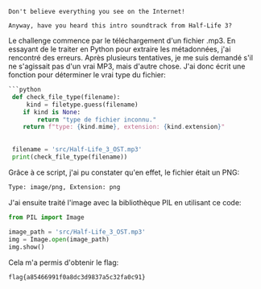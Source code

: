 ```text
Don't believe everything you see on the Internet!  
  
Anyway, have you heard this intro soundtrack from Half-Life 3?
```


Le challenge commence par le téléchargement d'un fichier .mp3. En essayant de le traiter en Python pour extraire les métadonnées, j'ai rencontré des erreurs. Après plusieurs tentatives, je me suis demandé s'il ne s'agissait pas d'un vrai MP3, mais d'autre chose. J'ai donc écrit une fonction pour déterminer le vrai type du fichier:

```python
```python
 def check_file_type(filename):  
     kind = filetype.guess(filename)  
    if kind is None:  
        return "type de fichier inconnu."  
    return f"type: {kind.mime}, extension: {kind.extension}"  
  
 
 filename = 'src/Half-Life_3_OST.mp3'  
 print(check_file_type(filename))
```

Grâce à ce script, j'ai pu constater qu'en effet, le fichier était un PNG:
```bash
Type: image/png, Extension: png
```

J'ai ensuite traité l'image avec la bibliothèque PIL en utilisant ce code:

```python
from PIL import Image  
  
image_path = 'src/Half-Life_3_OST.mp3'  
img = Image.open(image_path)  
img.show()
```

Cela m'a permis d'obtenir le flag:
```t
flag{a85466991f0a8dc3d9837a5c32fa0c91}
```